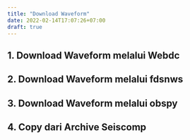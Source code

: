 ```yaml
---
title: "Download Waveform"
date: 2022-02-14T17:07:26+07:00
draft: true
---
```


## 1. Download Waveform melalui Webdc

## 2. Download Waveform melalui fdsnws

## 3. Download Waveform melalui obspy

## 4. Copy dari Archive Seiscomp
